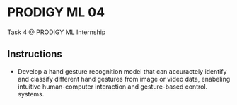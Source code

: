 # PRODIGY ML 04
Task 4 @ PRODIGY ML Internship

## Instructions
- Develop a hand gesture recognition model that can accuractely identify and classify different hand gestures from image or video data, enabeling intuitive human-computer interaction and gesture-based control. systems.
